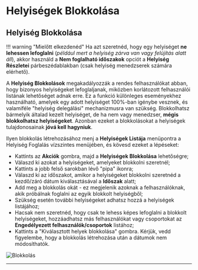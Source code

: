 # Helyiségek Blokkolása

## Helyiség Blokkolása

!!! warning "Mielőtt elkezdenéd"
    Ha azt szeretnéd, hogy egy helyiséget **ne lehessen lefoglalni** (*például mert a helyiség zárva van vagy felújítás alatt áll*), akkor használd a **Nem foglalható időszakok** opciót a **Helyiség Részletei** párbeszédablakban (csak helyiség menedzserek számára elérhető).

A **Helyiség Blokkolások** megakadályozzák a rendes felhasználókat abban, hogy bizonyos helyiségeket lefoglaljanak, miközben korlátozott felhasználói listának lehetőséget adnak erre.
Ez a funkció különleges eseményekhez használható, amelyek egy adott helyiséget 100%-ban igénybe vesznek, és valamiféle "helyiség delegálási"
mechanizmusra van szükség. Blokkolhatsz bármelyik általad kezelt helyiséget, de ha nem vagy menedzser, **mégis blokkolhatsz helyiségeket**.
Azonban ezeket a blokkolásokat a helyiségek tulajdonosainak **jóvá kell hagyniuk**.

Ilyen blokkolás létrehozásához menj a **Helyiségek Listája** menüpontra a Helyiség Foglalás vízszintes menüjében, és kövesd ezeket a lépéseket:

* Kattints az **Akciók** gombra, majd a **Helyiségek Blokkolása** lehetőségre;
* Válaszd ki azokat a helyiségeket, amelyeket blokkolni szeretnél;
* Kattints a jobb felső sarokban lévő "pipa" ikonra;
* Válaszd ki az időszakot, amikor a helyiségeket blokkolni szeretnéd a kezdő/záró dátum kiválasztásával a **Időszak** alatt;
* Add meg a blokkolás okát - ez megjelenik azoknak a felhasználóknak, akik próbálnak foglalni az egyik blokkolt helyiségből;
* Szükség esetén további helyiségeket adhatsz hozzá a helyiségek listájához;
* Hacsak nem szeretnéd, hogy csak te lehess képes lefoglalni a blokkolt helyiségeket, hozzáadhatsz más felhasználókat vagy csoportokat az
**Engedélyezett felhasználók/csoportok** listához;
* Kattints a "Kiválasztott helyek blokkolása" gombra. Kérjük, vedd figyelembe, hogy a blokkolás létrehozása után a dátumok nem módosíthatók.

![Blokkolás](../assets/room_booking/blocking_rooms.png)

---

